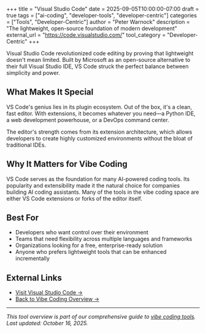 +++
title = "Visual Studio Code"
date = 2025-09-05T10:00:00-07:00
draft = true
tags = ["ai-coding", "developer-tools", "developer-centric"]
categories = ["Tools", "Developer-Centric"]
author = "Peter Warnock"
description = "The lightweight, open-source foundation of modern development"
external_url = "https://code.visualstudio.com/"
tool_category = "Developer-Centric"
+++

Visual Studio Code revolutionized code editing by proving that lightweight doesn't mean limited. Built by Microsoft as an open-source alternative to their full Visual Studio IDE, VS Code struck the perfect balance between simplicity and power.

## What Makes It Special

VS Code's genius lies in its plugin ecosystem. Out of the box, it's a clean, fast editor. With extensions, it becomes whatever you need—a Python IDE, a web development powerhouse, or a DevOps command center.

The editor's strength comes from its extension architecture, which allows developers to create highly customized environments without the bloat of traditional IDEs.

## Why It Matters for Vibe Coding

VS Code serves as the foundation for many AI-powered coding tools. Its popularity and extensibility made it the natural choice for companies building AI coding assistants. Many of the tools in the vibe coding space are either VS Code extensions or forks of the editor itself.

## Best For

- Developers who want control over their environment
- Teams that need flexibility across multiple languages and frameworks
- Organizations looking for a free, enterprise-ready solution
- Anyone who prefers lightweight tools that can be enhanced incrementally

## External Links

- [Visit Visual Studio Code →](https://code.visualstudio.com/)
- [Back to Vibe Coding Overview →](/posts/vibe-coding-revolution/)

---

*This tool overview is part of our comprehensive guide to [vibe coding tools](/posts/vibe-coding-revolution/). Last updated: October 16, 2025.*
